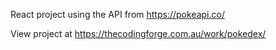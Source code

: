 React project using the API from https://pokeapi.co/

View project at https://thecodingforge.com.au/work/pokedex/